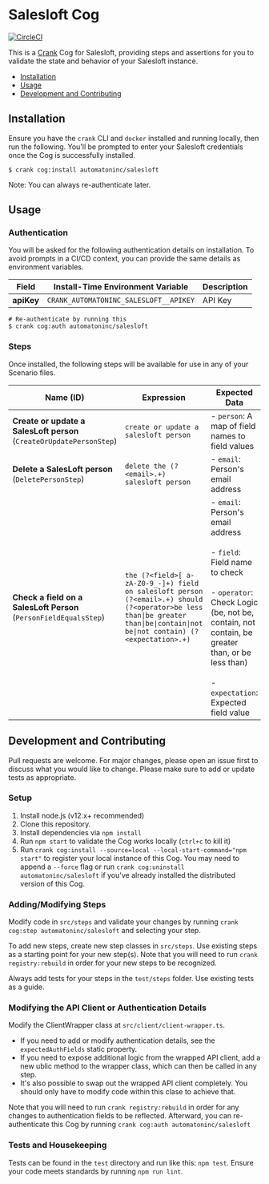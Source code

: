 # Salesloft Cog

[![CircleCI](https://circleci.com/gh/run-crank/cog-salesloft/tree/master.svg?style=svg)](https://circleci.com/gh/run-crank/cog-salesloft/tree/master)

This is a [Crank][what-is-crank] Cog for Salesloft, providing
steps and assertions for you to validate the state and behavior of your
Salesloft instance.

* [Installation](#installation)
* [Usage](#usage)
* [Development and Contributing](#development-and-contributing)

## Installation

Ensure you have the `crank` CLI and `docker` installed and running locally,
then run the following.  You'll be prompted to enter your Salesloft
credentials once the Cog is successfully installed.

```shell-session
$ crank cog:install automatoninc/salesloft
```

Note: You can always re-authenticate later.

## Usage

### Authentication
<!-- run `crank cog:readme automatoninc/salesloft` to update -->
<!-- authenticationDetails -->
You will be asked for the following authentication details on installation. To avoid prompts in a CI/CD context, you can provide the same details as environment variables.

| Field | Install-Time Environment Variable | Description |
| --- | --- | --- |
| **apiKey** | `CRANK_AUTOMATONINC_SALESLOFT__APIKEY` | API Key |

```shell-session
# Re-authenticate by running this
$ crank cog:auth automatoninc/salesloft
```
<!-- authenticationDetailsEnd -->

### Steps
Once installed, the following steps will be available for use in any of your
Scenario files.

<!-- run `crank cog:readme automatoninc/salesloft` to update -->
<!-- stepDetails -->
| Name (ID) | Expression | Expected Data |
| --- | --- | --- |
| **Create or update a SalesLoft person**<br>(`CreateOrUpdatePersonStep`) | `create or update a salesloft person` | - `person`: A map of field names to field values |
| **Delete a SalesLoft person**<br>(`DeletePersonStep`) | `delete the (?<email>.+) salesloft person` | - `email`: Person's email address |
| **Check a field on a SalesLoft Person**<br>(`PersonFieldEqualsStep`) | `the (?<field>[ a-zA-Z0-9_-]+) field on salesloft person (?<email>.+) should (?<operator>be less than\|be greater than\|be\|contain\|not be\|not contain) (?<expectation>.+)` | - `email`: Person's email address <br><br>- `field`: Field name to check <br><br>- `operator`: Check Logic (be, not be, contain, not contain, be greater than, or be less than) <br><br>- `expectation`: Expected field value |
<!-- stepDetailsEnd -->

## Development and Contributing
Pull requests are welcome. For major changes, please open an issue first to
discuss what you would like to change. Please make sure to add or update tests
as appropriate.

### Setup

1. Install node.js (v12.x+ recommended)
2. Clone this repository.
3. Install dependencies via `npm install`
4. Run `npm start` to validate the Cog works locally (`ctrl+c` to kill it)
5. Run `crank cog:install --source=local --local-start-command="npm start"` to
   register your local instance of this Cog. You may need to append a `--force`
   flag or run `crank cog:uninstall automatoninc/salesloft` if you've already
   installed the distributed version of this Cog.

### Adding/Modifying Steps
Modify code in `src/steps` and validate your changes by running
`crank cog:step automatoninc/salesloft` and selecting your step.

To add new steps, create new step classes in `src/steps`. Use existing steps as
a starting point for your new step(s). Note that you will need to run
`crank registry:rebuild` in order for your new steps to be recognized.

Always add tests for your steps in the `test/steps` folder. Use existing tests
as a guide.

### Modifying the API Client or Authentication Details
Modify the ClientWrapper class at `src/client/client-wrapper.ts`.

- If you need to add or modify authentication details, see the
  `expectedAuthFields` static property.
- If you need to expose additional logic from the wrapped API client, add a new
  ublic method to the wrapper class, which can then be called in any step.
- It's also possible to swap out the wrapped API client completely. You should
  only have to modify code within this clase to achieve that.

Note that you will need to run `crank registry:rebuild` in order for any
changes to authentication fields to be reflected. Afterward, you can
re-authenticate this Cog by running `crank cog:auth automatoninc/salesloft`

### Tests and Housekeeping
Tests can be found in the `test` directory and run like this: `npm test`.
Ensure your code meets standards by running `npm run lint`.

[what-is-crank]: https://crank.run?utm_medium=readme&utm_source=automatoninc%2Fsalesloft
